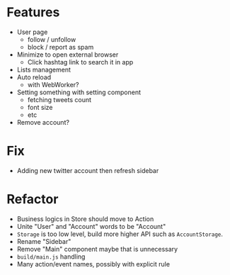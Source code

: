 # Features

- User page
  - follow / unfollow
  - block / report as spam
- Minimize to open external browser
  - Click hashtag link to search it in app
- Lists management
- Auto reload
  - with WebWorker?
- Setting something with setting component
  - fetching tweets count
  - font size
  - etc
- Remove account?

# Fix

- Adding new twitter account then refresh sidebar

# Refactor

- Business logics in Store should move to Action
- Unite "User" and "Account" words to be "Account"
- `Storage` is too low level, build more higher API such as `AccountStorage`.
- Rename "Sidebar"
- Remove "Main" component maybe that is unnecessary
- `build/main.js` handling
- Many action/event names, possibly with explicit rule
